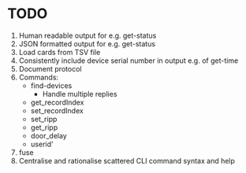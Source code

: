 # TODO

1. Human readable output for e.g. get-status
2. JSON formatted output for e.g. get-status
3. Load cards from TSV file
4. Consistently include device serial number in output e.g. of get-time
5. Document protocol
6. Commands:
   * find-devices 
     * Handle multiple replies 
   * get_recordIndex
   * set_recordIndex
   * set_ripp
   * get_ripp
   * door_delay
   * userid' 
7. fuse
8. Centralise and rationalise scattered CLI command syntax and help
